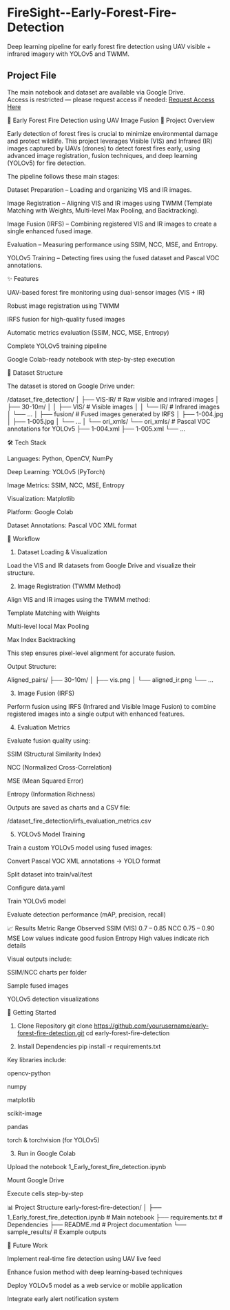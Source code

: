 # FireSight--Early-Forest-Fire-Detection
Deep learning pipeline for early forest fire detection using UAV visible + infrared imagery with YOLOv5 and TWMM.

## Project File
The main notebook and dataset are available via Google Drive.  
Access is restricted — please request access if needed: [Request Access Here](https://colab.research.google.com/drive/1skZN18Dy7rnAMsGq9l8dT0ku79mwQ1Q4?usp=sharing)

🌲 Early Forest Fire Detection using UAV Image Fusion
📌 Project Overview

Early detection of forest fires is crucial to minimize environmental damage and protect wildlife.
This project leverages Visible (VIS) and Infrared (IR) images captured by UAVs (drones) to detect forest fires early, using advanced image registration, fusion techniques, and deep learning (YOLOv5) for fire detection.

The pipeline follows these main stages:

Dataset Preparation – Loading and organizing VIS and IR images.

Image Registration – Aligning VIS and IR images using TWMM (Template Matching with Weights, Multi-level Max Pooling, and Backtracking).

Image Fusion (IRFS) – Combining registered VIS and IR images to create a single enhanced fused image.

Evaluation – Measuring performance using SSIM, NCC, MSE, and Entropy.

YOLOv5 Training – Detecting fires using the fused dataset and Pascal VOC annotations.

✨ Features

UAV-based forest fire monitoring using dual-sensor images (VIS + IR)

Robust image registration using TWMM

IRFS fusion for high-quality fused images

Automatic metrics evaluation (SSIM, NCC, MSE, Entropy)

Complete YOLOv5 training pipeline

Google Colab-ready notebook with step-by-step execution

📂 Dataset Structure

The dataset is stored on Google Drive under:

/dataset_fire_detection/
│
├── VIS-IR/                # Raw visible and infrared images
│   ├── 30-10m/
│   │   ├── VIS/           # Visible images
│   │   └── IR/            # Infrared images
│   └── ...
│
├── fusion/                # Fused images generated by IRFS
│   ├── 1-004.jpg
│   ├── 1-005.jpg
│   └── ...
│
└── ori_xmls/
    └── ori_xmls/          # Pascal VOC annotations for YOLOv5
        ├── 1-004.xml
        ├── 1-005.xml
        └── ...

🛠️ Tech Stack

Languages: Python, OpenCV, NumPy

Deep Learning: YOLOv5 (PyTorch)

Image Metrics: SSIM, NCC, MSE, Entropy

Visualization: Matplotlib

Platform: Google Colab

Dataset Annotations: Pascal VOC XML format

🔹 Workflow
1. Dataset Loading & Visualization

Load the VIS and IR datasets from Google Drive and visualize their structure.

2. Image Registration (TWMM Method)

Align VIS and IR images using the TWMM method:

Template Matching with Weights

Multi-level local Max Pooling

Max Index Backtracking

This step ensures pixel-level alignment for accurate fusion.

Output Structure:

Aligned_pairs/
├── 30-10m/
│   ├── vis.png
│   └── aligned_ir.png
└── ...

3. Image Fusion (IRFS)

Perform fusion using IRFS (Infrared and Visible Image Fusion) to combine registered images into a single output with enhanced features.

4. Evaluation Metrics

Evaluate fusion quality using:

SSIM (Structural Similarity Index)

NCC (Normalized Cross-Correlation)

MSE (Mean Squared Error)

Entropy (Information Richness)

Outputs are saved as charts and a CSV file:

/dataset_fire_detection/irfs_evaluation_metrics.csv

5. YOLOv5 Model Training

Train a custom YOLOv5 model using fused images:

Convert Pascal VOC XML annotations → YOLO format

Split dataset into train/val/test

Configure data.yaml

Train YOLOv5 model

Evaluate detection performance (mAP, precision, recall)

📈 Results
Metric	Range Observed
SSIM (VIS)	0.7 – 0.85
NCC	0.75 – 0.90
MSE	Low values indicate good fusion
Entropy	High values indicate rich details

Visual outputs include:

SSIM/NCC charts per folder

Sample fused images

YOLOv5 detection visualizations

🚀 Getting Started
1. Clone Repository
git clone https://github.com/yourusername/early-forest-fire-detection.git
cd early-forest-fire-detection

2. Install Dependencies
pip install -r requirements.txt


Key libraries include:

opencv-python

numpy

matplotlib

scikit-image

pandas

torch & torchvision (for YOLOv5)

3. Run in Google Colab

Upload the notebook 1_Early_forest_fire_detection.ipynb

Mount Google Drive

Execute cells step-by-step

📊 Project Structure
early-forest-fire-detection/
│
├── 1_Early_forest_fire_detection.ipynb  # Main notebook
├── requirements.txt                      # Dependencies
├── README.md                             # Project documentation
└── sample_results/                       # Example outputs

🔮 Future Work

Implement real-time fire detection using UAV live feed

Enhance fusion method with deep learning-based techniques

Deploy YOLOv5 model as a web service or mobile application

Integrate early alert notification system


